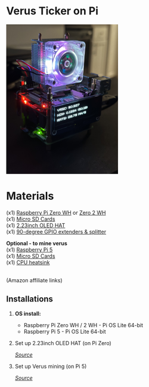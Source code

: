 # Verus Ticker on Pi
<img src="images/verusTicker.jpeg" alt="tinySetup1" width="300">


# Materials
(x1) [Raspberry Pi Zero WH](https://amzn.to/49mZVxC) or [Zero 2 WH](https://amzn.to/3Ov69Dm)<br />
(x1) [Micro SD Cards](https://amzn.to/48bSKY8)<br />
(x1) [2.23inch OLED HAT](https://amzn.to/3V2gCKb)<br />
(x1) [90-degree GPIO extenders & splitter](https://amzn.to/3Uooea9)<br />

__Optional - to mine verus__ <br />
(x1) [Raspberry Pi 5](https://amzn.to/3PGuwie) <br />
(x1) [Micro SD Cards](https://amzn.to/3uGUxX8)<br />
(x1) [CPU heatsink](https://amzn.to/3OGf84X)<br />

<br />
(Amazon affiliate links)<br />


## **Installations**

1. **OS install:**
   - Raspberry Pi Zero WH / 2 WH - Pi OS Lite 64-bit <br />
   - Raspberry Pi 5 - Pi OS Lite 64-bit

2. Set up 2.23inch OLED HAT (on Pi Zero) 

    _[Source](https://www.waveshare.com/wiki/2.23inch_OLED_HAT)_
   <br />

3. Set up Verus mining (on Pi 5) 

    _[Source](https://github.com/monkins1010/ccminer/releases/tag/v3.8.3a)_
   <br />
